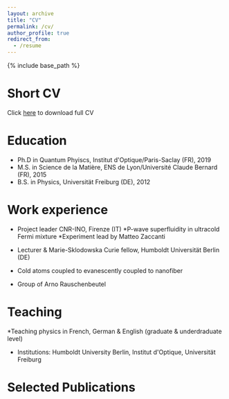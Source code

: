 ```yaml
---
layout: archive
title: "CV"
permalink: /cv/
author_profile: true
redirect_from:
  - /resume
---
```


{% include base_path %}

Short CV
======
Click [here](https://github.com/MaxSchemmer/MaxSchemmer.github.io/tree/master/files/Cv_MaximilianSchemmer.pdf) to download full CV

Education
======
* Ph.D in Quantum Phyiscs, Institut d'Optique/Paris-Saclay (FR), 2019
* M.S. in Science de la Matière, ENS de Lyon/Université Claude Bernard (FR), 2015
* B.S. in Physics, Universität Freiburg (DE), 2012


Work experience
======
* Project leader CNR-INO, Firenze (IT) 
  *P-wave superfluidity in ultracold Fermi mixture 
  *Experiment lead by Matteo Zaccanti

* Lecturer & Marie-Sklodowska Curie fellow, Humboldt Universität  Berlin (DE)
 * Cold atoms coupled to evanescently coupled to nanofiber 
 * Group of Arno Rauschenbeutel
   
Teaching
======
*Teaching physics in French, German & English (graduate & underdraduate level)
* Institutions: Humboldt University Berlin, Institut d'Optique, Universität Freiburg
  
Selected Publications
======
